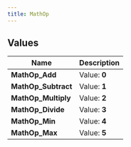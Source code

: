 ```yaml
---
title: MathOp
---
```


## Values

| Name | Description |
| ---- | ----------- |
| **MathOp\_Add** | Value: **0** |
| **MathOp\_Subtract** | Value: **1** |
| **MathOp\_Multiply** | Value: **2** |
| **MathOp\_Divide** | Value: **3** |
| **MathOp\_Min** | Value: **4** |
| **MathOp\_Max** | Value: **5** |

